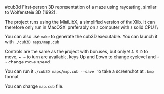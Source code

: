 #cub3d
First-person 3D representation of a maze using raycasting, similar to Wolfenstein 3D (1992).

The project runs using the MiniLibX, a simplified version of the Xlib. It can therefore only run in MacOSX, preferably on a computer with a solid CPU !\

You can also use ``make`` to generate the cub3D executable. You can launch it with ``./cub3D maps/map.cub``

Controls are the same as the project with bonuses, but only ``W A S D`` to move, ``← →`` to turn are available, keys  Up and Down to change eyelevel and ``+ -`` change move speed.

You can run it  ``./cub3D maps/map.cub --save `` to take a screenshot at ``.bmp`` format

You can change ``map.cub`` file.
